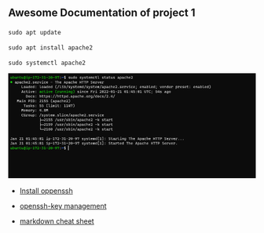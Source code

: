## Awesome Documentation of project 1

`sudo apt update`


`sudo apt install apache2`


`sudo systemctl apache2`

![Apache status](./images/apache-status.PNG)


- [Install oppenssh](https://docs.microsoft.com/en-us/windows-server/administration/openssh/openssh_install_firstuse)

- [openssh-key management](https://docs.microsoft.com/en-us/windows-server/administration/openssh/openssh_keymanagement)

- [markdown cheat sheet](https://www.markdownguide.org/cheat-sheet/)